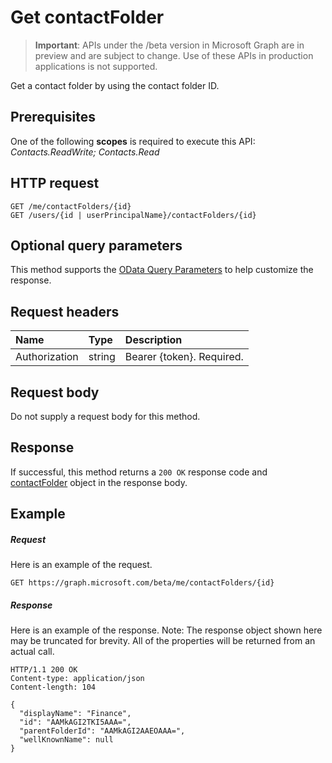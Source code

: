 # Get contactFolder

> **Important**: APIs under the /beta version in Microsoft Graph are in preview and are subject to change. Use of these APIs in production applications is not supported.

Get a contact folder by using the contact folder ID.
## Prerequisites
One of the following **scopes** is required to execute this API:
*Contacts.ReadWrite; Contacts.Read*
## HTTP request
<!-- { "blockType": "ignored" } -->
```http
GET /me/contactFolders/{id}
GET /users/{id | userPrincipalName}/contactFolders/{id}
```
## Optional query parameters
This method supports the [OData Query Parameters](http://developer.microsoft.com/en-us/graph/docs/overview/query_parameters) to help customize the response.
## Request headers
| Name       | Type | Description|
|:-----------|:------|:----------|
| Authorization  | string  | Bearer {token}. Required. |

## Request body
Do not supply a request body for this method.
## Response
If successful, this method returns a `200 OK` response code and [contactFolder](../resources/contactfolder.md) object in the response body.
## Example
##### Request
Here is an example of the request.
<!-- {
  "blockType": "request",
  "name": "get_contactfolder"
}-->
```http
GET https://graph.microsoft.com/beta/me/contactFolders/{id}
```
##### Response
Here is an example of the response. Note: The response object shown here may be truncated for brevity. All of the properties will be returned from an actual call.
<!-- {
  "blockType": "response",
  "truncated": true,
  "@odata.type": "microsoft.graph.contactFolder"
} -->
```http
HTTP/1.1 200 OK
Content-type: application/json
Content-length: 104

{
  "displayName": "Finance",
  "id": "AAMkAGI2TKI5AAA=",
  "parentFolderId": "AAMkAGI2AAEOAAA=",
  "wellKnownName": null
}
```

<!-- uuid: 8fcb5dbc-d5aa-4681-8e31-b001d5168d79
2015-10-25 14:57:30 UTC -->
<!-- {
  "type": "#page.annotation",
  "description": "Get contactFolder",
  "keywords": "",
  "section": "documentation",
  "tocPath": ""
}-->
